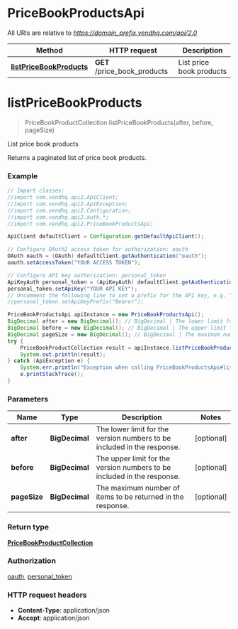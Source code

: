 # PriceBookProductsApi

All URIs are relative to *https://domain_prefix.vendhq.com/api/2.0*

Method | HTTP request | Description
------------- | ------------- | -------------
[**listPriceBookProducts**](PriceBookProductsApi.md#listPriceBookProducts) | **GET** /price_book_products | List price book products


<a name="listPriceBookProducts"></a>
# **listPriceBookProducts**
> PriceBookProductCollection listPriceBookProducts(after, before, pageSize)

List price book products

Returns a paginated list of price book products.

### Example
```java
// Import classes:
//import com.vendhq.api2.ApiClient;
//import com.vendhq.api2.ApiException;
//import com.vendhq.api2.Configuration;
//import com.vendhq.api2.auth.*;
//import com.vendhq.api2.PriceBookProductsApi;

ApiClient defaultClient = Configuration.getDefaultApiClient();

// Configure OAuth2 access token for authorization: oauth
OAuth oauth = (OAuth) defaultClient.getAuthentication("oauth");
oauth.setAccessToken("YOUR ACCESS TOKEN");

// Configure API key authorization: personal_token
ApiKeyAuth personal_token = (ApiKeyAuth) defaultClient.getAuthentication("personal_token");
personal_token.setApiKey("YOUR API KEY");
// Uncomment the following line to set a prefix for the API key, e.g. "Bearer" (defaults to null)
//personal_token.setApiKeyPrefix("Bearer");

PriceBookProductsApi apiInstance = new PriceBookProductsApi();
BigDecimal after = new BigDecimal(); // BigDecimal | The lower limit for the version numbers to be included in the response.
BigDecimal before = new BigDecimal(); // BigDecimal | The upper limit for the version numbers to be included in the response.
BigDecimal pageSize = new BigDecimal(); // BigDecimal | The maximum number of items to be returned in the response.
try {
    PriceBookProductCollection result = apiInstance.listPriceBookProducts(after, before, pageSize);
    System.out.println(result);
} catch (ApiException e) {
    System.err.println("Exception when calling PriceBookProductsApi#listPriceBookProducts");
    e.printStackTrace();
}
```

### Parameters

Name | Type | Description  | Notes
------------- | ------------- | ------------- | -------------
 **after** | **BigDecimal**| The lower limit for the version numbers to be included in the response. | [optional]
 **before** | **BigDecimal**| The upper limit for the version numbers to be included in the response. | [optional]
 **pageSize** | **BigDecimal**| The maximum number of items to be returned in the response. | [optional]

### Return type

[**PriceBookProductCollection**](PriceBookProductCollection.md)

### Authorization

[oauth](../README.md#oauth), [personal_token](../README.md#personal_token)

### HTTP request headers

 - **Content-Type**: application/json
 - **Accept**: application/json

